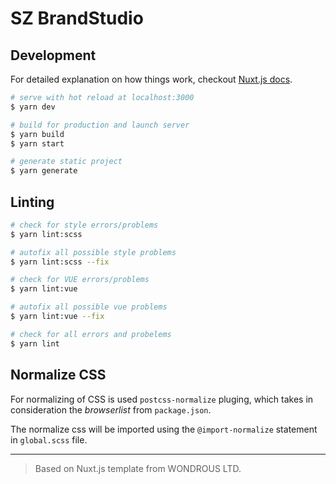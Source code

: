 # SZ BrandStudio

## Development

For detailed explanation on how things work, checkout [Nuxt.js docs](https://nuxtjs.org).

``` bash
# serve with hot reload at localhost:3000
$ yarn dev

# build for production and launch server
$ yarn build
$ yarn start

# generate static project
$ yarn generate
```

## Linting

``` bash
# check for style errors/problems
$ yarn lint:scss

# autofix all possible style problems
$ yarn lint:scss --fix

# check for VUE errors/problems
$ yarn lint:vue

# autofix all possible vue problems
$ yarn lint:vue --fix

# check for all errors and probelems
$ yarn lint
```

## Normalize CSS

For normalizing of CSS is used `postcss-normalize` pluging, which takes in consideration the *browserlist* from `package.json`.

The normalize css will be imported using the `@import-normalize` statement in `global.scss` file.

----

> Based on Nuxt.js template from WONDROUS LTD.
